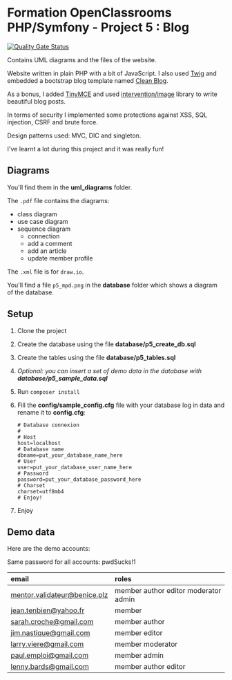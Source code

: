 # Formation OpenClassrooms PHP/Symfony - Project 5 : Blog

[![Quality Gate Status](https://sonarcloud.io/api/project_badges/measure?project=nicordev_formation-oc-php-projet5-blog&metric=alert_status)](https://sonarcloud.io/dashboard?id=nicordev_formation-oc-php-projet5-blog)

Contains UML diagrams and the files of the website.

Website written in plain PHP with a bit of JavaScript. I also used [Twig](https://twig.symfony.com/) and embedded a bootstrap blog template named [Clean Blog](https://startbootstrap.com/themes/clean-blog/).

As a bonus, I added [TinyMCE](https://www.tiny.cloud/) and used [intervention/image](https://packagist.org/packages/intervention/image) library to write beautiful blog posts.

In terms of security I implemented some protections against XSS, SQL injection, CSRF and brute force.

Design patterns used: MVC, DIC and singleton. 

I've learnt a lot during this project and it was really fun!

## Diagrams

You'll find them in the **uml_diagrams** folder.

The `.pdf` file contains the diagrams:
* class diagram
* use case diagram
* sequence diagram
    * connection
    * add a comment
    * add an article
    * update member profile

The `.xml` file is for `draw.io`.

You'll find a file `p5_mpd.png` in the **database** folder which shows a diagram of the database.

## Setup

1. Clone the project
1. Create the database using the file **database/p5_create_db.sql**
1. Create the tables using the file **database/p5_tables.sql**
1. *Optional: you can insert a set of demo data in the database with **database/p5_sample_data.sql***
1. Run `composer install`
1. Fill the **config/sample_config.cfg** file with your database log in data and rename it to **config.cfg**:
    
    ```
    # Database connexion
    #
    # Host
    host=localhost
    # Database name
    dbname=put_your_database_name_here
    # User
    user=put_your_database_user_name_here
    # Password
    password=put_your_database_password_here
    # Charset
    charset=utf8mb4
    # Enjoy!
    ```
    
1. Enjoy

## Demo data

Here are the demo accounts:

Same password for all accounts: pwdSucks!1

| email | roles |
|:------|:------|
| mentor.validateur@benice.plz | member author editor moderator admin |
| jean.tenbien@yahoo.fr | member |
| sarah.croche@gmail.com | member author |
| jim.nastique@gmail.com | member editor |
| larry.viere@gmail.com | member moderator |
| paul.emploi@gmail.com | member admin |
| lenny.bards@gmail.com | member author editor |
